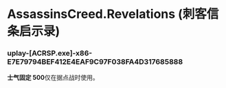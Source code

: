 # AssassinsCreed.Revelations (刺客信条启示录)

### uplay-[ACRSP.exe]-x86-E7E79794BEF412E4EAF9C97F038FA4D317685888
**士气固定 500**仅在据点战时使用。
